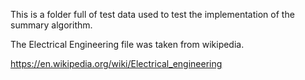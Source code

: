 This is a folder full of test data used to test the implementation of the summary algorithm.

The Electrical Engineering file was taken from wikipedia.

https://en.wikipedia.org/wiki/Electrical_engineering